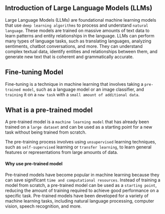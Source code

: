 ## Introduction of Large Language Models (LLMs)

Large Language Models (LLMs) are foundational machine learning models that use `deep learning algorithms` to process and understand `natural language`. These models are trained on massive amounts of text data to learn patterns and entity relationships in the language. LLMs can perform many types of language tasks, such as translating languages, analyzing sentiments, chatbot conversations, and more. They can understand complex textual data, identify entities and relationships between them, and generate new text that is coherent and grammatically accurate.

## Fine-tuning Model

Fine-tuning is a technique in machine learning that involves taking a `pre-trained model`, such as a language model or an image classifier, and `training` it on a `new task` with a `small amount of additional data`.

## What is a pre-trained model

A pre-trained model is a `machine learning model` that has already been trained on a `large dataset` and can be used as a starting point for a new task without being trained from scratch.

The pre-training process involves using `unsupervised` learning techniques, such as `self-supervised` learning or `transfer learning`, to learn general features or representations from large amounts of data.

#### Why use pre-trained model 
Pre-trained models have become popular in machine learning because they can save significant `time and computational resources`. Instead of training a model from scratch, a pre-trained model can be used as a `starting point`, reducing the amount of training required to achieve good performance on a specific task. Pre-trained models have been developed for a variety of machine learning tasks, including natural language processing, computer vision, speech recognition, and more.
